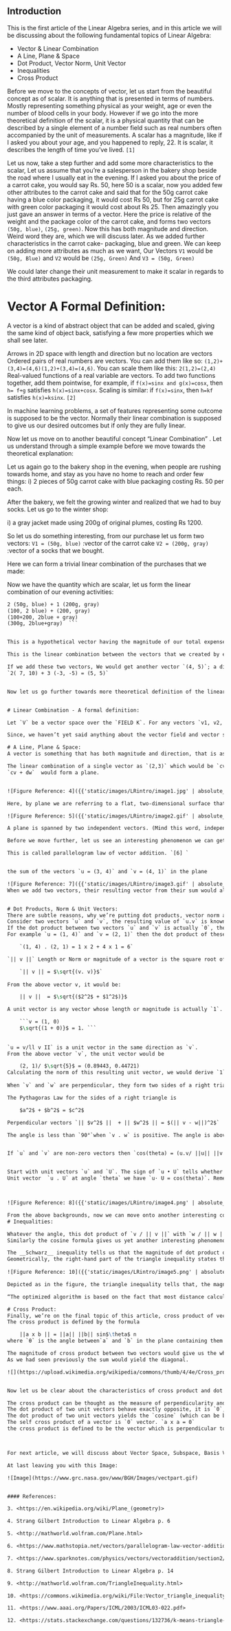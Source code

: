 ## Introduction

This is the first article of the Linear Algebra series, and in this article we will be discussing about the following fundamental topics of Linear Algebra: 

- Vector & Linear Combination 
- A Line, Plane & Space
- Dot Product, Vector Norm, Unit Vector
- Inequalities 
- Cross Product 


Before we move to the concepts of vector, let us start from the beautiful concept as of scalar. It is anything that is presented in terms of numbers. Mostly representing something physical as your weight, age or even the number of blood cells in your body. 
However if we go into the more theoretical definition of the scalar, it is a physical quantity that can be described by a single element of a number field such as real numbers often accompanied by the unit of measurements. A scalar has a magnitude, like if I asked you about your age, and you happened to reply, 22. It is scalar, it describes the length of time you’ve lived. `[1] `

Let us now, take a step further and add some more characteristics to the scalar, Let us assume that you’re a salesperson in the bakery shop beside the road where I usually eat in the evening. If I asked you about the price of a carrot cake, you would say Rs. 50, here 50 is a scalar, now you added few other attributes to the carrot cake and said that for the 50g carrot cake having a blue color packaging, it would cost Rs 50, but for 25g carrot cake with green color packaging it would cost about Rs 25. Then amazingly you just gave an answer in terms of a vector. Here the price is relative of the weight and the package color of the carrot cake, and forms two vectors `(50g, blue)`, `(25g, green)`. Now this has both magnitude and direction. Weird word they are, which we will discuss later.  As we added further characteristics in the carrot cake- packaging, blue and green. We can keep on adding more attributes as much as we want,
Our Vectors `V1` would be `(50g, Blue)` and `V2` would be `(25g, Green)` 
And `V3 = (50g, Green)` 


We could later change their unit measurement to make it scalar in regards to the third attributes packaging. 

# Vector A Formal Definition: 
A vector is a kind of abstract object that can be added and scaled, giving the same kind of object back, satisfying a few more properties which we shall see later. 

Arrows in 2D space with length and direction but no location are vectors
Ordered pairs of real numbers are vectors. You can add them like so: `(1,2)+(3,4)=(4,6)(1,2)+(3,4)=(4,6)`. You can scale them like this: `2(1,2)=(2,4)`
Real-valued functions of a real variable are vectors. To add two functions together, add them pointwise, for example, if `f(x)=sinx and g(x)=cosx`, then `h= f+g` satisfies `h(x)=sinx+cosx`. Scaling is similar: if `f(x)=sinx`, then `h=kf` satisfies `h(x)=ksinx`. 
`[2] `

In machine learning problems, a set of features representing some outcome is supposed to be the vector. Normally their linear combination is supposed to give us our desired outcomes but if only they are fully linear. 

Now let us move on to another beautiful concept “Linear Combination” . Let us understand through a simple example before we move towards the theoretical explanation: 

Let us again go to the bakery shop in the evening, when people are rushing towards home, and stay as you have no home to reach and order few things: 
i) 2 pieces of 50g carrot cake with blue packaging costing Rs. 50 per each.  

After the bakery, we felt the growing winter and realized that we had to buy socks. Let us go to the winter shop:  

i) a gray jacket made using 200g of original plumes, costing Rs 1200. 


So let us do something interesting, from our purchase let us form two vectors: 
`V1 = (50g, blue)`  :vector of the carrot cake
`V2 = (200g, gray)` :vector of a socks that we bought. 

Here we can form a trivial linear combination of the purchases that we made: 

Now we have the quantity which are scalar, let us form the linear combination of our evening activities: 

```2 V1 + 1 V2 
2 (50g, blue) + 1 (200g, gray)  
(100, 2 blue) + (200, gray) 
(100+200, 2blue + gray)
(300g, 2blue+gray)  ```


This is a hypothetical vector having the magnitude of our total expenses. Combining addition with scalar multiplication, we now form "linear combinations" of vectors `V1` and `V2`. We multiply `V1` by `c` and multiply `V2` by `d` then add `cV1` + `dV2`.

This is the linear combination between the vectors that we created by entering into the  bakery shop and winter shop. It is a trivial example and there could be a more scientific one to explain further. Let’s suppose your position right now is the origin of a cartesian plane, you threw a ball and it reached the coordinate point `(7, 10)`. Again you threw another ball into another direction it hit a wall and descended further through the point you were standing, finally reaching a point `(-3, -5)`. Assume they are two vectors, having a magnitude of `$\sqrt{149}$` and `6` respectively. 

If we add these two vectors, We would get another vector `(4, 5)`; a diagonal of the parallelogram formed by the original two vectors. If we choose 2, 3 as a scalar for the original vector then, their linear combination would fill a 2d plane. 
`2( 7, 10) + 3 (-3, -5) = (5, 5)`   


Now let us go further towards more theoretical definition of the linear combination. Something to note in the vector, vector can consists the component of different unitary measurement.


# Linear Combination - A formal definition: 

Let `V` be a vector space over the `FIELD K`. For any vectors `v1, v2, v3, ………, vn ∈ V `& `x1, x2, x3, ……………. , xn ∈ K,` the expression of the form `x1v1 + x2v2 + x3v3 + …………….. +` `xnvn` is called the linear combination of the vector `v1, v2, v3, …. Vn.`

Since, we haven’t yet said anything about the vector field and vector space, let’s just understand that, we scale each vector in a particular vector space with some scalar, and summing all vectors in the vector space. We will come to the significance of these linear combination as we go along the further topics in vectors eg: vector space, basis vector, linear dependence and independence. 

# A Line, Plane & Space: 
A vector is something that has both magnitude and direction, that is as plain as the point representing two coordinate axes in the Euclidean space. Say, the co-ordinate, `(2,3)` can be a vector by drawing the line from the origin. If you graph it, you will get a vector with the magnitude of `sqrt(15)` and some direction theta. 

The linear combination of a single vector as `(2,3)` which would be `cv` would form a line, similarly the linear combination of two vectors` v = (2, 3)` and` w = (4, 2) `
`cv + dw`  would form a plane. 


![Figure Reference: 4]({{'static/images/LRintro/image1.jpg' | absolute_url}})

Here, by plane we are referring to a flat, two-dimensional surface that extends infinitely far. A plane is the two-dimensional analogue of a point (zero dimensions), a line (one dimension) and three-dimensional space. Planes can arise as subspaces of some higher-dimensional space, as with a room's walls extended infinitely far, or they may enjoy an independent existence in their own right, as in the setting of Euclidean geometry. [3] A plane has no thickness and goes on forever. 

![Figure Reference: 5]({{'static/images/LRintro/image2.gif' | absolute_url}})

A plane is spanned by two independent vectors. (Mind this word, independent for it’s significance because we will come in the detail about this in the later articles. However if we have more than two independent vectors, or right here lets just understand with more than 2 non-collinear cartesian  points, would give us the space. Say, `u`, `v` and `w` were three independent vectors, then their linear combination `cu` + `dv` + `ew` would give us the space. Space is probably used here to denote the higher dimensional vectors. 

Before we move further, let us see an interesting phenomenon we can get from vector addition. If two vectors acting simultaneously at a point can be represented both in magnitude and direction by the adjacent sides of a parallelogram drawn from a point, then the resultant vector is represented both in magnitude and direction by the diagonal of the parallelogram passing through that point. 

This is called parallelogram law of vector addition. `[6] `


the sum of the vectors `u = (3, 4)` and `v = (4, 1)` in the plane

![Figure Reference: 7]({{'static/images/LRintro/image3.gif' | absolute_url}})
When we add two vectors, their resulting vector from their sum would also lie in the same plane, and this is true for in higher dimension as well.  


# Dot Products, Norm & Unit Vectors:
There are subtle reasons, why we’re putting dot products, vector norm and unit vector together; It is for the sake of simplicity and probably brings coherent clarity. 
Consider two vectors `u` and `v`, the resulting value of `u.v` is known as dot product, it is a scalar value. 
If the dot product between two vectors `u` and `v` is actually `0`, then both vectors are perpendicular to each other. The dot product gives us a scalar. 
For example `u = (1, 4)` and `v = (2, 1)` then the dot product of these two vectors `u.v` would be: 

	`(1, 4) . (2, 1) = 1 x 2 + 4 x 1 = 6`

`|| v ||` Length or Norm or magnitude of a vector is the square root of dot product with itself. e.g 

	`|| v || = $\sqrt{(v. v)}$`
	
From the above vector v, it would be: 

	|| v ||  = $\sqrt{($2^2$ + $1^2$)}$ 

A unit vector is any vector whose length or magnitude is actually `1`. For example:

	```v = (1, 0) 
	$\sqrt{(1 + 0)}$ = 1. ```
	 
	
`u = v/ll v II` is a unit vector in the same direction as `v`. 
From the above vector `v`, the unit vector would be 

	(2, 1)/ $\sqrt{5}$ = (0.89443, 0.44721) 
Calculating the norm of this resulting unit vector, we would derive `1`. 
 
When `v` and `w` are perpendicular, they form two sides of a right triangle. The third side is `v - w` (the hypotenuse going across). 

The Pythagoras Law for the sides of a right triangle is

	$a^2$ + $b^2$ = $c^2$ 

Perpendicular vectors `|| $v^2$ ||  + || $w^2$ || = $(|| v - w||)^2$`

The angle is less than `90°`when `v . w` is positive. The angle is above` 90°` when `v . w` is negative.


If `u` and `v` are non-zero vectors then `cos(theta) = (u.v/ ||u|| ||v|| ) `


Start with unit vectors `u` and `U`. The sign of `u • U` tells whether `theta < 90°` or `theta > 90°`. Because the vectors have length `1`, we learn more than that. The dot product `u • U` is the `cosine` of `d`. This is true in any number of dimensions.  
Unit vector  `u . U` at angle `theta` we have `u· U = cos(theta)`. Remember that `cos(d)` is never greater than `1`. It is never less than `-1`. The dot product of unit vectors is between `-1 and 1` 



![Figure Reference: 8]({{'static/images/LRintro/image4.png' | absolute_url}})

From the above backgrounds, now we can move onto another interesting concept. 
# Inequalities: 

Whatever the angle, this dot product of `v / || v ||` with `w / || w ||` never exceeds `1`. That is __"Schwarz inequality"__ `|v. w| =< ||v|| ||w||`
Similarly the cosine formula gives us yet another interesting phenomenon, triangle inequality. `|| v + w || < || v || + || w ||`

The __Schwarz__ inequality tells us that the magnitude of dot product of two vectors is always less than or equals to the multiplication of their norms. Extending this concept we get another inequality which is triangle inequality. 
Geometrically, the right-hand part of the triangle inequality states that the sum of the lengths of any two sides of a triangle is greater than the length of the remaining side. `[9] `
      
![Figure Reference: 10]({{'static/images/LRintro/image5.png' | absolute_url}})

Depicted as in the figure, the triangle inequality tells that, the magnitude of sum of two sides of the triangle would be less than or equal to the summation of their individual magnitude. Since mostly in machine learning problems we would work with Euclidean space, in which these inequalities are already the part of the space. For example the triangle inequality is used to accelerate the K-means clustering `[11]`. Citing a cross Validation: 

“The optimized algorithm is based on the fact that most distance calculations in standard K-means are redundant. If a point is far away from a center, it is not necessary to calculate the exact distance between the point and the center in order to know that the point should not be assigned to this center. Conversely, if a point is much closer to one center than to any other, calculating exact distances is not necessary to know that the point should be assigned to the first center.”  `[12]`

# Cross Product: 
Finally, we’re on the final topic of this article, cross product of vectors. The cross product between two vectors u and v gives us the new vector w which is perpendicular to the both vectors u and v. There are some nice properties that the cross product can give us, which are listed below: 
The cross product is defined by the formula

	||a x b || = ||a|| ||b|| sin$\theta$ n
where `θ` is the angle between`a` and `b` in the plane containing them (hence, it is between `0°` and `180°`), `‖a‖` and `‖b‖` are the magnitudes of vectors `a` and `b`, and n is a unit vector perpendicular to the plane containing `a` and `b` in the direction given by the right-hand rule. 

The magnitude of cross product between two vectors would give us the whole area of a parallelogram. 
As we had seen previously the sum would yield the diagonal. 

![](https://upload.wikimedia.org/wikipedia/commons/thumb/4/4e/Cross_product_parallelogram.svg/480px-Cross_product_parallelogram.svg.png "https://en.wikipedia.org/wiki/File:Cross_product_parallelogram.svg")


Now let us be clear about the characteristics of cross product and dot product: 

The cross product can be thought as the measure of perpendicularity and the dot product is the measure of parallelism. Given two unit vectors, their cross product has a magnitude of `1`, if they are perpendicular and magnitude of `0` if they are parallel. 
The dot product of two unit vectors behave exactly opposite, it is `0`, when they are perpendicular and `1` if they are parallel. 
The dot product of two unit vectors yields the `cosine` (which can be both positive and negative) of the angle between two unit vectors. The magnitude of the cross product of the two unit vectors yields the sine, which is always positive. 
The self cross product of a vector is `0` vector. `a x a = 0`
the cross product is defined to be the vector which is perpendicular to both vectors



For next article, we will discuss about Vector Space, Subspace, Basis Vectors and the linear dependence and independence. 

At last leaving you with this Image: 

![Image](https://www.grc.nasa.gov/www/BGH/Images/vectpart.gif)


#### References: 

3. <https://en.wikipedia.org/wiki/Plane_(geometry)>

4. Strang Gilbert Introduction to Linear Algebra p. 6

5. <http://mathworld.wolfram.com/Plane.html> 

6. <https://www.mathstopia.net/vectors/parallelogram-law-vector-addition> 

7. <https://www.sparknotes.com/physics/vectors/vectoraddition/section2/> 

8. Strang Gilbert Introduction to Linear Algebra p. 14

9. <http://mathworld.wolfram.com/TriangleInequality.html> 

10. <https://commons.wikimedia.org/wiki/File:Vector_triangle_inequality_vw.PNG> 

11. <https://www.aaai.org/Papers/ICML/2003/ICML03-022.pdf> 

12. <https://stats.stackexchange.com/questions/132736/k-means-triangle-inequality>


